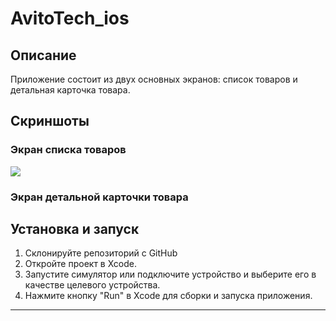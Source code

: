 # AvitoTech_ios

## Описание

Приложение состоит из двух основных экранов: список товаров и детальная карточка товара.

## Скриншоты

### Экран списка товаров

![](./Resources/Screens/IMG_8763.PNG)

### Экран детальной карточки товара


## Установка и запуск

1. Склонируйте репозиторий с GitHub
2. Откройте проект в Xcode.
3. Запустите симулятор или подключите устройство и выберите его в качестве целевого устройства.
4. Нажмите кнопку "Run" в Xcode для сборки и запуска приложения.

---
